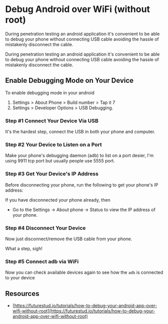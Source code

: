 # Debug Android over WiFi \(without root\)



 During penetration testing an android application it's convenient to be able to debug your phone without connecting USB cable avoiding the hassle of mistakenly disconnect the cable.

During penetration testing an android application it's convenient to be able to debug your phone without connecting USB cable avoiding the hassle of mistakenly disconnect the cable.

## Enable Debugging Mode on Your Device

To enable debugging mode in your android

1. Settings &gt; About Phone &gt; Build number &gt; Tap it 7
2. Settings &gt; Developer Options &gt; USB Debugging.

### Step \#1 Connect Your Device Via USB

It's the hardest step, connect the USB in both your phone and computer.

### Step \#2 Your Device to Listen on a Port

Make your phone's debugging daemon \(adb\) to list on a port desier, I'm using 9911 tcp port but usually people use 5555 port.

### Step \#3 Get Your Device's IP Address

Before disconnecting your phone, run the following to get your phone's IP address:

If you have disconnected your phone already, then

* Go to the Settings -&gt; About phone -&gt; Status to view the IP address of your phone.

### Step \#4 Disconnect Your Device

Now just disconnect/remove the USB cable from your phone.

What a step, sigh!  

### Step \#5 Connect adb via WiFi

Now you can check available devices again to see how the `adb` is connected to your device

## Resources

* [https://futurestud.io/tutorials/how-to-debug-your-android-app-over-wifi-without-root](https://futurestud.io/tutorials/how-to-debug-your-android-app-over-wifi-without-root)

